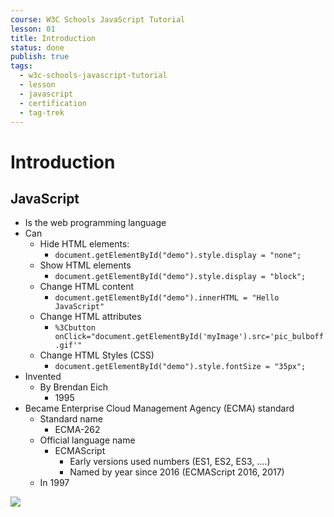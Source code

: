 ```yaml
---
course: W3C Schools JavaScript Tutorial
lesson: 01
title: Introduction
status: done
publish: true
tags:
  - w3c-schools-javascript-tutorial
  - lesson
  - javascript
  - certification
  - tag-trek
---
```


# Introduction
## JavaScript
- Is the web programming language
- Can
    - Hide HTML elements:
        - `document.getElementById("demo").style.display = "none";`
    - Show HTML elements
        - `document.getElementById("demo").style.display = "block";`
    - Change HTML content
        - `document.getElementById("demo").innerHTML = "Hello JavaScript"`
    - Change HTML attributes
        - `%3Cbutton onClick="document.getElementById('myImage').src='pic_bulboff.gif'"`
    - Change HTML Styles (CSS)
        - `document.getElementById("demo").style.fontSize = "35px";`
- Invented
    -  By Brendan Eich
        -  1995
- Became Enterprise Cloud Management Agency (ECMA) standard
    - Standard name
        - ECMA-262
    - Official language name
        - ECMAScript
            - Early versions used numbers (ES1, ES2, ES3, ....)
            - Named by year since 2016 (ECMAScript 2016, 2017)
     - In 1997

![](Pasted%20image%2020250708150057.png)